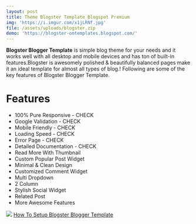 ```yaml
---
layout: post
title: Theme Blogster Template Blogspot Premium
img: 'https://i.imgur.com/x1jLRNf.jpg'
file: /assets/uploads/blogster.zip
demo: 'https://blogster-omtemplates.blogspot.com/'
---
```

**Blogster Blogger Template** is simple blog theme for your needs and it works well with all desktop and mobile devices and has ton of built-in features.Blogster is awesomely polished & beautifully balanced pages make it an ideal template for almost all types of blog.! Following are some of the key features of Blogster Blogger Template.

# Features

* 100% Pure Responsive - CHECK
* Google Validation - CHECK
* Mobile Friendly - CHECK
* Loading Speed - CHECK
* Error Page - CHECK
* Detailed Documentation - CHECK
* Read More With Thumbnail
* Custom Popular Post Widget
* Minimal & Clean Design
* Customized Comment Widget
* Multi Dropdown
* 2 Column
* Stylish Social Widget
* Related Post
* More Awesome Features


![](https://i.imgur.com/x1jLRNf.jpg)
[ How To Setup Blogster Blogger Template](https://youtu.be/hwFS3vBNyjc)
